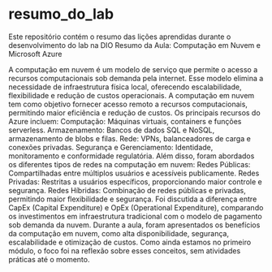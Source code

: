 # resumo_do_lab
Este repositório contém o resumo das lições aprendidas durante o desenvolvimento do lab na DIO
Resumo da Aula: Computação em Nuvem e Microsoft Azure

A computação em nuvem é um modelo de serviço que permite o acesso a recursos computacionais sob demanda pela internet. Esse modelo elimina a necessidade de infraestrutura física local, oferecendo escalabilidade, flexibilidade e redução de custos operacionais.
A computação em nuvem tem como objetivo fornecer acesso remoto a recursos computacionais, permitindo maior eficiência e redução de custos.
Os principais recursos do Azure incluem:
Computação: Máquinas virtuais, containers e funções serverless.
Armazenamento: Bancos de dados SQL e NoSQL, armazenamento de blobs e filas.
Rede: VPNs, balanceadores de carga e conexões privadas.
Segurança e Gerenciamento: Identidade, monitoramento e conformidade regulatória.
Além disso, foram abordados os diferentes tipos de redes na computação em nuvem:
Redes Públicas: Compartilhadas entre múltiplos usuários e acessíveis publicamente.
Redes Privadas: Restritas a usuários específicos, proporcionando maior controle e segurança.
Redes Híbridas: Combinação de redes públicas e privadas, permitindo maior flexibilidade e segurança.
Foi discutida a diferença entre CapEx (Capital Expenditure) e OpEx (Operational Expenditure), comparando os investimentos em infraestrutura tradicional com o modelo de pagamento sob demanda da nuvem.
Durante a aula, foram apresentados os benefícios da computação em nuvem, como alta disponibilidade, segurança, escalabilidade e otimização de custos.
Como ainda estamos no primeiro módulo, o foco foi na reflexão sobre esses conceitos, sem atividades práticas até o momento.
